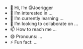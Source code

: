 - 👋 Hi, I’m @Joerigger
- 👀 I’m interested in ...
- 🌱 I’m currently learning ...
- 💞️ I’m looking to collaborate on ...
- 📫 How to reach me ...
- 😄 Pronouns: ...
- ⚡ Fun fact: ...

<!---
Joerigger/Joerigger is a ✨ special ✨ repository because its `README.md` (this file) appears on your GitHub profile.
You can click the Preview link to take a look at your changes.
--->

